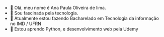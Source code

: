 - 👋 Olá, meu nome é Ana Paula Oliveira de lima.
- 👀 Sou fascinada pela tecnologia.
- 🌱 Atualmente estou fazendo Bacharelado em Tecnologia da informação no IMD / UFRN
- 💞️ Estou aprendo Python, e desenvolvimento web pela Udemy


<!---
ana112358/ana112358 is a ✨ special ✨ repository because its `README.md` (this file) appears on your GitHub profile.
You can click the Preview link to take a look at your changes.
--->
